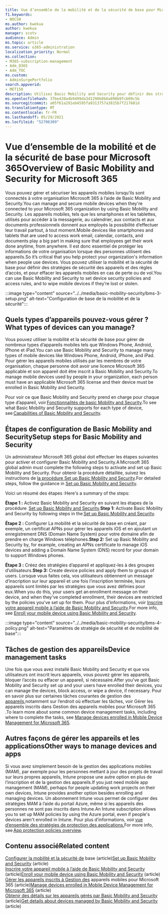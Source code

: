 ```yaml
---
title: Vue d’ensemble de la mobilité et de la sécurité de base pour Microsoft 365
f1.keywords:
- NOCSH
ms.author: kwekua
author: kwekua
manager: scotv
audience: Admin
ms.topic: article
ms.service: o365-administration
localization_priority: Normal
ms.collection:
- M365-subscription-management
- Adm_O365
- Adm_TOC
ms.custom:
- AdminSurgePortfolio
search.appverid:
- MET150
description: Utilisez Basic Mobility and Security pour définir des stratégies de sécurité des appareils et des règles d’accès.
ms.openlocfilehash: 37be420a4b9499da3d1290b8b6a898b9fcb09c5b
ms.sourcegitcommit: a05f61a291eb4595fa9313757a3815b7f217681d
ms.translationtype: MT
ms.contentlocale: fr-FR
ms.lasthandoff: 05/29/2021
ms.locfileid: "52706309"
---
```

# <a name="overview-of-basic-mobility-and-security-for-microsoft-365"></a><span data-ttu-id="da2aa-103">Vue d’ensemble de la mobilité et de la sécurité de base pour Microsoft 365</span><span class="sxs-lookup"><span data-stu-id="da2aa-103">Overview of Basic Mobility and Security for Microsoft 365</span></span>

<span data-ttu-id="da2aa-104">Vous pouvez gérer et sécuriser les appareils mobiles lorsqu’ils sont connectés à votre organisation Microsoft 365 à l’aide de Basic Mobility and Security.</span><span class="sxs-lookup"><span data-stu-id="da2aa-104">You can manage and secure mobile devices when they're connected to your Microsoft 365 organization by using Basic Mobility and Security.</span></span> <span data-ttu-id="da2aa-105">Les appareils mobiles, tels que les smartphones et les tablettes, utilisés pour accéder à la messagerie, au calendrier, aux contacts et aux documents professionnels donnent aux employés la possibilité d’effectuer leur travail partout, à tout moment.</span><span class="sxs-lookup"><span data-stu-id="da2aa-105">Mobile devices like smartphones and tablets that are used to access work email, calendar, contacts, and documents play a big part in making sure that employees get their work done anytime, from anywhere.</span></span> <span data-ttu-id="da2aa-106">Il est donc essentiel de protéger les informations de votre organisation lorsque des personnes utilisent des appareils.</span><span class="sxs-lookup"><span data-stu-id="da2aa-106">So it’s critical that you help protect your organization's information when people use devices.</span></span> <span data-ttu-id="da2aa-107">Vous pouvez utiliser la mobilité et la sécurité de base pour définir des stratégies de sécurité des appareils et des règles d’accès, et pour effacer les appareils mobiles en cas de perte ou de vol.</span><span class="sxs-lookup"><span data-stu-id="da2aa-107">You can use Basic Mobility and Security to set device security policies and access rules, and to wipe mobile devices if they’re lost or stolen.</span></span>

:::image type="content" source="../../media/basic-mobility-security/bms-3-setup.png" alt-text="Configuration de base de la mobilité et de la sécurité":::

## <a name="what-types-of-devices-can-you-manage"></a><span data-ttu-id="da2aa-109">Quels types d’appareils pouvez-vous gérer ?</span><span class="sxs-lookup"><span data-stu-id="da2aa-109">What types of devices can you manage?</span></span>

<span data-ttu-id="da2aa-110">Vous pouvez utiliser la mobilité et la sécurité de base pour gérer de nombreux types d’appareils mobiles tels que Windows Phone, Android, iPhone et iPad.</span><span class="sxs-lookup"><span data-stu-id="da2aa-110">You can use Basic Mobility and Security to manage many types of mobile devices like Windows Phone, Android, iPhone, and iPad.</span></span> <span data-ttu-id="da2aa-111">Pour gérer les appareils mobiles utilisés par les membres de votre organisation, chaque personne doit avoir une licence Microsoft 365 applicable et son appareil doit être inscrit à Basic Mobility and Security.</span><span class="sxs-lookup"><span data-stu-id="da2aa-111">To manage mobile devices used by people in your organization, each person must have an applicable Microsoft 365 license and their device must be enrolled in Basic Mobility and Security.</span></span>

<span data-ttu-id="da2aa-112">Pour voir ce que Basic Mobility and Security prend en charge pour chaque type d’appareil, voir [Fonctionnalités de basic Mobility and Security](capabilities.md).</span><span class="sxs-lookup"><span data-stu-id="da2aa-112">To see what Basic Mobility and Security supports for each type of device, see [Capabilities of Basic Mobility and Security](capabilities.md).</span></span>

## <a name="setup-steps-for-basic-mobility-and-security"></a><span data-ttu-id="da2aa-113">Étapes de configuration de Basic Mobility and Security</span><span class="sxs-lookup"><span data-stu-id="da2aa-113">Setup steps for Basic Mobility and Security</span></span>

<span data-ttu-id="da2aa-114">Un administrateur Microsoft 365 global doit effectuer les étapes suivantes pour activer et configurer Basic Mobility and Security.</span><span class="sxs-lookup"><span data-stu-id="da2aa-114">A Microsoft 365 global admin must complete the following steps to activate and set up Basic Mobility and Security.</span></span> <span data-ttu-id="da2aa-115">Pour obtenir la procédure détaillée, suivez les instructions de [la procédure Set up Basic Mobility and Security](set-up.md).</span><span class="sxs-lookup"><span data-stu-id="da2aa-115">For detailed steps, follow the guidance in [Set up Basic Mobility and Security](set-up.md).</span></span> 

<span data-ttu-id="da2aa-116">Voici un résumé des étapes :</span><span class="sxs-lookup"><span data-stu-id="da2aa-116">Here's a summary of the steps:</span></span>

<span data-ttu-id="da2aa-117">**Étape 1 :** Activez Basic Mobility and Security en suivant les étapes de la procédure  [Set up Basic Mobility and Security](set-up.md).</span><span class="sxs-lookup"><span data-stu-id="da2aa-117">**Step 1:** Activate Basic Mobility and Security by following steps in the [Set up Basic Mobility and Security](set-up.md).</span></span>

<span data-ttu-id="da2aa-118">**Étape 2 :** Configurer La mobilité et la sécurité de base en créant, par exemple, un certificat APNs pour gérer les appareils iOS et en ajoutant un enregistrement DNS (Domain Name System) pour votre domaine afin de prendre en charge Windows téléphones.</span><span class="sxs-lookup"><span data-stu-id="da2aa-118">**Step 2:** Set up Basic Mobility and Security by, for example, creating an APNs certificate to manage iOS devices and adding a Domain Name System (DNS) record for your domain to support Windows phones.</span></span>

<span data-ttu-id="da2aa-119">**Étape 3 :** Créez des stratégies d’appareil et appliquez-les à des groupes d’utilisateurs.</span><span class="sxs-lookup"><span data-stu-id="da2aa-119">**Step 3:** Create device policies and apply them to groups of users.</span></span> <span data-ttu-id="da2aa-120">Lorsque vous faites cela, vos utilisateurs obtiennent un message d’inscription sur leur appareil et une fois l’inscription terminée, leurs appareils sont limités par les stratégies que vous avez définies pour eux.</span><span class="sxs-lookup"><span data-stu-id="da2aa-120">When you do this, your users get an enrollment message on their device, and when they've completed enrollment, their devices are restricted by the policies you've set up for them.</span></span> <span data-ttu-id="da2aa-121">Pour plus d’informations, voir [Inscrire votre appareil mobile à l’aide de Basic Mobility and Security](enroll-your-mobile-device.md).</span><span class="sxs-lookup"><span data-stu-id="da2aa-121">For more info, see [Enroll your mobile device using Basic Mobility and Security](enroll-your-mobile-device.md).</span></span> 

:::image type="content" source="../../media/basic-mobility-security/bms-4-policy.png" alt-text="Paramètres de stratégie de sécurité et de mobilité de base":::

## <a name="device-management-tasks"></a><span data-ttu-id="da2aa-123">Tâches de gestion des appareils</span><span class="sxs-lookup"><span data-stu-id="da2aa-123">Device management tasks</span></span>

<span data-ttu-id="da2aa-124">Une fois que vous avez installé Basic Mobility and Security et que vos utilisateurs ont inscrit leurs appareils, vous pouvez gérer les appareils, bloquer l’accès ou effacer un appareil, si nécessaire.</span><span class="sxs-lookup"><span data-stu-id="da2aa-124">After you've got Basic Mobility and Security set up and your users have enrolled their devices, you can manage the devices, block access, or wipe a device, if necessary.</span></span> <span data-ttu-id="da2aa-125">Pour en savoir plus sur certaines tâches courantes de gestion des [appareils,](manage-enrolled-devices.md)notamment sur l’endroit où effectuer les tâches, voir Gérer les appareils inscrits dans Gestion des appareils mobiles pour Microsoft 365 .</span><span class="sxs-lookup"><span data-stu-id="da2aa-125">To learn more about some common device management tasks, including where to complete the tasks, see [Manage devices enrolled in Mobile Device Management for Microsoft 365](manage-enrolled-devices.md).</span></span>

## <a name="other-ways-to-manage-devices-and-apps"></a><span data-ttu-id="da2aa-126">Autres façons de gérer les appareils et les applications</span><span class="sxs-lookup"><span data-stu-id="da2aa-126">Other ways to manage devices and apps</span></span>

<span data-ttu-id="da2aa-127">Si vous avez simplement besoin de la gestion des applications mobiles (MAM), par exemple pour les personnes mettant à jour des projets de travail sur leurs propres appareils, Intune propose une autre option en plus de l’inscription et de la gestion des appareils.</span><span class="sxs-lookup"><span data-stu-id="da2aa-127">If you just need mobile app management (MAM), perhaps for people updating work projects on their own devices, Intune provides another option besides enrolling and managing devices.</span></span> <span data-ttu-id="da2aa-128">Un abonnement Intune vous permet de configurer des stratégies MAM à l’aide du portail Azure, même si les appareils des personnes ne sont pas inscrits dans Intune.</span><span class="sxs-lookup"><span data-stu-id="da2aa-128">An Intune subscription allows you to set up MAM policies by using the Azure portal, even if people's devices aren't enrolled in Intune.</span></span> <span data-ttu-id="da2aa-129">Pour plus d’informations, voir [vue d’ensemble des stratégies de protection des applications.](/mem/intune/apps/app-protection-policy)</span><span class="sxs-lookup"><span data-stu-id="da2aa-129">For more info, see [App protection policies overview](/mem/intune/apps/app-protection-policy).</span></span>

## <a name="related-content"></a><span data-ttu-id="da2aa-130">Contenu associé</span><span class="sxs-lookup"><span data-stu-id="da2aa-130">Related content</span></span>

<span data-ttu-id="da2aa-131">[Configurer la mobilité et la sécurité de](set-up.md) base (article)</span><span class="sxs-lookup"><span data-stu-id="da2aa-131">[Set up Basic Mobility and Security](set-up.md) (article)</span></span>\
<span data-ttu-id="da2aa-132">[Inscrire votre appareil mobile à l’aide de Basic Mobility and Security](enroll-your-mobile-device.md) (article)</span><span class="sxs-lookup"><span data-stu-id="da2aa-132">[Enroll your mobile device using Basic Mobility and Security](enroll-your-mobile-device.md) (article)</span></span>\
<span data-ttu-id="da2aa-133">[Gérer les appareils inscrits à Gestion des](manage-enrolled-devices.md) appareils mobiles pour Microsoft 365 (article)</span><span class="sxs-lookup"><span data-stu-id="da2aa-133">[Manage devices enrolled in Mobile Device Management for Microsoft 365](manage-enrolled-devices.md) (article)</span></span>\
<span data-ttu-id="da2aa-134">[Obtenir des détails sur les appareils gérés par Basic Mobility and Security](get-details-about-managed-devices.md) (article)</span><span class="sxs-lookup"><span data-stu-id="da2aa-134">[Get details about devices managed by Basic Mobility and Security](get-details-about-managed-devices.md) (article)</span></span>